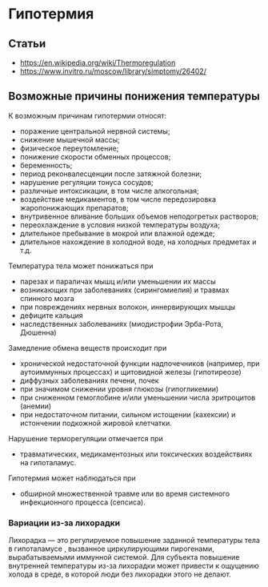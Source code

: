 # Гипотермия

## Статьи

- https://en.wikipedia.org/wiki/Thermoregulation
- https://www.invitro.ru/moscow/library/simptomy/26402/

## Возможные причины понижения температуры  

К возможным причинам гипотермии относят:    

*   поражение центральной нервной системы;
*   снижение мышечной массы;
*   физическое переутомление;
*   понижение скорости обменных процессов;
*   беременность;
*   период реконвалесценции после затяжной болезни;
*   нарушение регуляции тонуса сосудов;
*   различные интоксикации, в том числе алкогольная;
*   воздействие медикаментов, в том числе передозировка жаропонижающих препаратов;
*   внутривенное вливание больших объемов неподогретых растворов;
*   переохлаждение в условия низкой температуры воздуха;
*   длительное пребывание в мокрой или влажной одежде;
*   длительное нахождение в холодной воде, на холодных предметах и т.д.

Температура тела может понижаться при 
- парезах и параличах мышц и/или уменьшении их массы
- возникающих при заболеваниях (сирингомиелия) и травмах спинного мозга
- при повреждениях нервных волокон, иннервирующих мышцы
- дефиците кальция
- наследственных заболеваниях (миодистрофии Эрба-Рота, Дюшенна)

Замедление обмена веществ происходит при 
- хронической недостаточной функции надпочечников (например, при аутоиммунных процессах) и щитовидной железы (гипотиреозе)
- диффузных заболеваниях печени, почек
- при значимом снижении уровня глюкозы (гипогликемии)
- при сниженном гемоглобине и/или уменьшении числа эритроцитов (анемии)
- при недостаточном питании, сильном истощении (кахексии) и истончении подкожной жировой клетчатки.

Нарушение терморегуляции отмечается при 
- травматических, медикаментозных или токсических воздействиях на гипоталамус.

Гипотермия может наблюдаться при 
- обширной множественной травме или во время системного инфекционного процесса (сепсиса).

### Вариации из-за лихорадки

Лихорадка — это регулируемое повышение заданной температуры тела в гипоталамусе , вызванное циркулирующими пирогенами, вырабатываемыми иммунной системой. Для субъекта повышение внутренней температуры из-за лихорадки может привести к ощущению холода в среде, в которой люди без лихорадки этого не делают.

